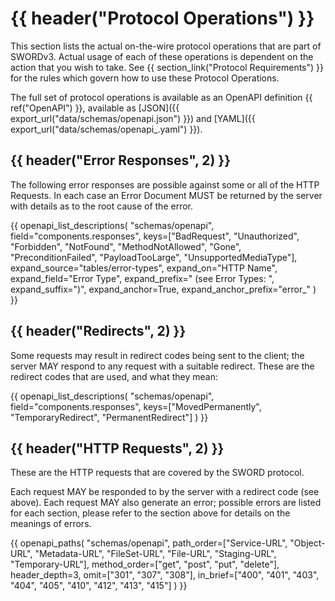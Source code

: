 # {{ header("Protocol Operations") }}

This section lists the actual on-the-wire protocol operations that are part of SWORDv3.  Actual usage of each of these operations is 
dependent on the action that you wish to take.  See {{ section_link("Protocol Requirements") }} for the rules which govern how to use these Protocol 
Operations.

The full set of protocol operations is available as an OpenAPI definition {{ ref("OpenAPI") }}, available as [JSON]({{ export_url("data/schemas/openapi.json") }})
and [YAML]({{ export_url("data/schemas/openapi_.yaml") }}).

## {{ header("Error Responses", 2) }}

The following error responses are possible against some or all of the HTTP Requests.  In each case an Error Document MUST be returned by the 
server with details as to the root cause of the error.

{{ 
openapi_list_descriptions(
    "schemas/openapi",
    field="components.responses",
    keys=["BadRequest", "Unauthorized", "Forbidden", "NotFound", "MethodNotAllowed", "Gone", "PreconditionFailed", "PayloadTooLarge", "UnsupportedMediaType"],
    expand_source="tables/error-types",
    expand_on="HTTP Name",
    expand_field="Error Type",
    expand_prefix=" (see Error Types: ",
    expand_suffix=")",
    expand_anchor=True,
    expand_anchor_prefix="error_"
    )
}}

## {{ header("Redirects", 2) }}

Some requests may result in redirect codes being sent to the client; the server MAY respond to any request with a suitable redirect.  These 
are the redirect codes that are used, and what they mean:

{{ 
openapi_list_descriptions(
    "schemas/openapi",
    field="components.responses",
    keys=["MovedPermanently", "TemporaryRedirect", "PermanentRedirect"]
    )
}}

## {{ header("HTTP Requests", 2) }}

These are the HTTP requests that are covered by the SWORD protocol.

Each request MAY be responded to by the server with a redirect code (see above).  Each request MAY also generate an error; possible errors 
are listed for each section, please refer to the section above for details on the meanings of errors.

{{ 
openapi_paths(
    "schemas/openapi",
    path_order=["Service-URL", "Object-URL", "Metadata-URL", "FileSet-URL", "File-URL", "Staging-URL", "Temporary-URL"],
    method_order=["get", "post", "put", "delete"],
    header_depth=3,
    omit=["301", "307", "308"],
    in_brief=["400", "401", "403", "404", "405", "410", "412", "413", "415"]
    )
}}
